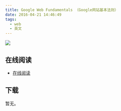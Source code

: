 ```yaml
---
title: Google Web Fundamentals （Google网站基本法则）
date: 2016-04-21 14:46:49
tags:
  - web
  - 英文
---
```


![](http://upload-images.jianshu.io/upload_images/79755-4fc30d088826605e.jpg)

<!--more-->

## 在线阅读 ##

+ [在线阅读](https://developers.google.com/web/fundamentals/)

## 下载 ##

暂无。
